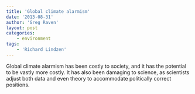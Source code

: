 ```yaml
---
title: 'Global climate alarmism'
date: '2013-08-31'
author: 'Greg Raven'
layout: post
categories:
    - environment
tags:
    - 'Richard Lindzen'
---
```


Global climate alarmism has been costly to society, and it has the potential to be vastly more costly. It has also been damaging to science, as scientists adjust both data and even theory to accommodate politically correct positions.